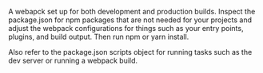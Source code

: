 A webapck set up for both development and production builds. Inspect the package.json for npm packages that are not needed for your projects and adjust the webpack configurations for things such as your entry points, plugins, and build output. Then run npm or yarn install. 

Also refer to the package.json scripts object for running tasks such as the dev server or running a webpack build.